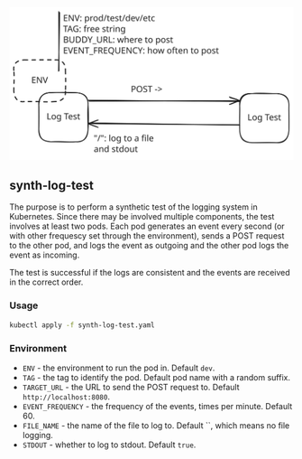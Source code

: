 ![synth-log-test](synth-log-test.svg)

## synth-log-test
The purpose is to perform a synthetic test of the logging system in Kubernetes. 
Since there may be involved multiple components, the test involves at least two pods. 
Each pod generates an event every second (or with other frequescy set through the environment), sends a POST request to the other pod, and logs the event as outgoing and the other pod logs the event as incoming.

The test is successful if the logs are consistent and the events are received in the correct order. 

### Usage
```bash
kubectl apply -f synth-log-test.yaml
```

### Environment
- `ENV` - the environment to run the pod in. Default `dev`.
- `TAG` - the tag to identify the pod. Default pod name with a random suffix.
- `TARGET_URL` - the URL to send the POST request to. Default `http://localhost:8080`.
- `EVENT_FREQUENCY` - the frequency of the events, times per minute. Default 60.
- `FILE_NAME` - the name of the file to log to. Default ``, which means no file logging.
- `STDOUT` - whether to log to stdout. Default `true`.

